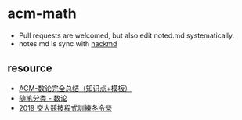 # acm-math
- Pull requests are welcomed, but also edit noted.md systematically.
- notes.md is sync with [hackmd](https://hackmd.io/8ASJ37NiRtGGDVSq1M8qMQ?both)
## resource
- [ACM-数论完全总结（知识点+模板）](https://blog.csdn.net/weixin_43093481/article/details/82229718)
- [随笔分类 - 数论 ](https://www.cnblogs.com/linyujun/category/784324.html)
- [2019 交大競技程式訓練冬令營](https://sites.google.com/g2.nctu.edu.tw/pcca-winter-2019/%E8%AA%B2%E7%A8%8B%E8%B3%87%E8%A8%8A?authuser=0)
